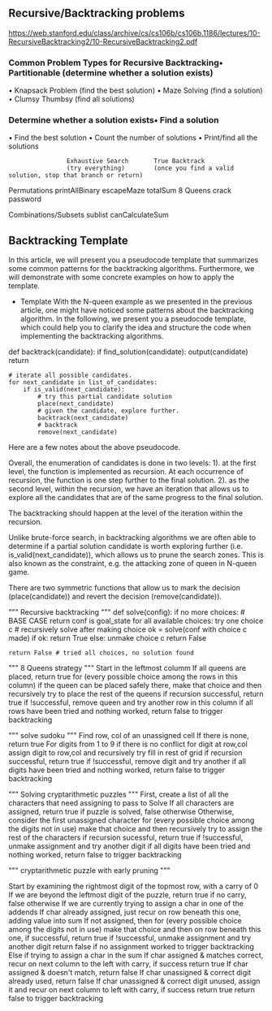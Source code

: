##  Recursive/Backtracking problems
https://web.stanford.edu/class/archive/cs/cs106b/cs106b.1186/lectures/10-RecursiveBacktracking2/10-RecursiveBacktracking2.pdf


###  Common Problem Types for Recursive Backtracking• Partitionable (determine whether a solution exists)
• Knapsack Problem (find the best solution)
• Maze Solving (find a solution)
• Clumsy Thumbsy (find all solutions)

###  Determine whether a solution exists• Find a solution
• Find the best solution
• Count the number of solutions
• Print/find all the solutions

			        Exhaustive Search		True Backtrack
                    (try everything)        (once you find a valid solution, stop that branch or return)
Permutations		printAllBinary			escapeMaze
			        totalSum			    8 Queens
							                crack password

Combinations/Subsets	sublist				canCalculateSum


##  Backtracking Template
In this article, we will present you a pseudocode template that summarizes some common patterns for the backtracking algorithms. Furthermore, we will demonstrate with some concrete examples on how to apply the template.

- Template
With the N-queen example as we presented in the previous article, one might have noticed some patterns about the backtracking algorithm. In the following, we present you a pseudocode template, which could help you to clarify the idea and structure the code when implementing the backtracking algorithms.

def backtrack(candidate):
    if find_solution(candidate):
        output(candidate)
        return

    # iterate all possible candidates.
    for next_candidate in list_of_candidates:
        if is_valid(next_candidate):
            # try this partial candidate solution
            place(next_candidate)
            # given the candidate, explore further.
            backtrack(next_candidate)
            # backtrack
            remove(next_candidate)

Here are a few notes about the above pseudocode.

Overall, the enumeration of candidates is done in two levels: 1). at the first level, the function is implemented as recursion. At each occurrence of recursion, the function is one step further to the final solution.  2). as the second level, within the recursion, we have an iteration that allows us to explore all the candidates that are of the same progress to the final solution.

The backtracking should happen at the level of the iteration within the recursion.

Unlike brute-force search, in backtracking algorithms we are often able to determine if a partial solution candidate is worth exploring further (i.e. is_valid(next_candidate)), which allows us to prune the search zones. This is also known as the constraint, e.g. the attacking zone of queen in N-queen game.

There are two symmetric functions that allow us to mark the decision (place(candidate)) and revert the decision (remove(candidate)).

"""
Recursive backtracking
"""
def solve(config):
    if no more choices: # BASE CASE
        return conf is goal_state
    for all available choices:
            try one choice c
            # recursively solve after making choice
            ok = solve(conf with choice c made)
            if ok:
                return True
            else:
                unmake choice c
                return False

    return False # tried all choices, no solution found

"""
8 Queens strategy
"""
Start in the leftmost columm
If all queens are placed, return true
for (every possible choice among the rows in this column)
 if the queen can be placed safely there,
make that choice and then recursively try to place the rest of the queens
if recursion successful, return true
if !successful, remove queen and try another row in this column
if all rows have been tried and nothing worked, return false to trigger backtracking

"""
solve sudoku
"""
Find row, col of an unassigned cell
If there is none, return true
For digits from 1 to 9
 if there is no conflict for digit at row,col
assign digit to row,col and recursively try fill in rest of grid
if recursion successful, return true
if !successful, remove digit and try another
if all digits have been tried and nothing worked, return false to trigger backtracking

"""
Solving cryptarithmetic puzzles
"""
First, create a list of all the characters that need assigning to pass to Solve
If all characters are assigned, return true if puzzle is solved, false otherwise
Otherwise, consider the first unassigned character
for (every possible choice among the digits not in use)
make that choice and then recursively try to assign the rest of the characters
if recursion sucessful, return true
if !successful, unmake assignment and try another digit
if all digits have been tried and nothing worked, return false to trigger backtracking

"""
cryptarithmetic puzzle with early pruning
"""

Start by examining the rightmost digit of the topmost row, with a carry of 0
If we are beyond the leftmost digit of the puzzle, return true if no carry, false otherwise
If we are currently trying to assign a char in one of the addends
If char already assigned, just recur on row beneath this one, adding value into sum
If not assigned, then
 for (every possible choice among the digits not in use)
 make that choice and then on row beneath this one, if successful, return true
if !successful, unmake assignment and try another digit
return false if no assignment worked to trigger backtracking
Else if trying to assign a char in the sum
If char assigned & matches correct,
 recur on next column to the left with carry, if success return true
If char assigned & doesn't match, return false
If char unassigned & correct digit already used, return false
If char unassigned & correct digit unused,
 assign it and recur on next column to left with carry, if success return true
 return false to trigger backtracking




